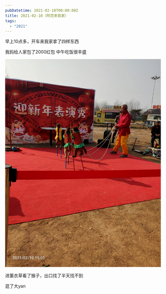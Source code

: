 ```yaml
---
pubDatetime: 2021-02-10T00:00:00Z
title: 2021-02-10（阿范来我家）
tags:
  - "2021"
---
```


早上10点多，开车来我家拿了四样东西


我妈给人家包了2000红包
中午吃饭很丰盛

![](../../img/6904315-05c381c9743945e7.jpg)

进薰衣草看了猴子，出口找了半天找不到

逛了大yan

